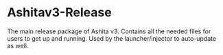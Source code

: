 # Ashitav3-Release

The main release package of Ashita v3. Contains all the needed files for users to get up and running. Used by the launcher/injector to auto-update as well.